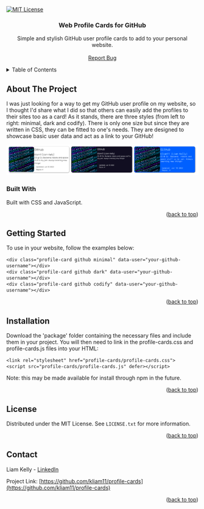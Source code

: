 <div id="top"></div>

<!-- PROJECT SHIELDS -->
<!--
*** I'm using markdown "reference style" links for readability.
*** Reference links are enclosed in brackets [ ] instead of parentheses ( ).
*** See the bottom of this document for the declaration of the reference variables
*** for contributors-url, forks-url, etc. This is an optional, concise syntax you may use.
*** https://www.markdownguide.org/basic-syntax/#reference-style-links
-->
[![MIT License][license-shield]][license-url]



<!-- PROJECT LOGO -->
<div align="center">

<h3 align="center">Web Profile Cards for GitHub</h3>

  <p align="center">
    Simple and stylish GitHub user profile cards to add to your personal website. 
    <br />
    <br />
    <a href="https://github.com/kliam11/profile-cards/issues">Report Bug</a>
  </p>
</div>



<!-- TABLE OF CONTENTS -->
<details>
  <summary>Table of Contents</summary>
  <ol>
    <li>
      <a href="#about-the-project">About The Project</a>
      <ul>
        <li><a href="#built-with">Built With</a></li>
      </ul>
    </li>
    <li>
      <a href="#getting-started">Getting Started</a>
      <ul>
        <li><a href="#installation">Installation</a></li>
      </ul>
    </li>
    <li><a href="#license">License</a></li>
    <li><a href="#contact">Contact</a></li>
  </ol>
</details>



<!-- ABOUT THE PROJECT -->
## About The Project

I was just looking for a way to get my GitHub user profile on my website, so I thought I'd share what I did so that others can easily add the profiles to their sites too as a card! As it stands, there are three styles (from left to right: minimal, dark and codify). There is only one size but since they are written in CSS, they can be fitted to one's needs. They are designed to showcase basic user data and act as a link to your GitHub! 

![profile-cards Screen Shot][product-screenshot]

### Built With

Built with CSS and JavaScript. 

<p align="right">(<a href="#top">back to top</a>)</p>



<!-- GETTING STARTED -->
## Getting Started

To use in your website, follow the examples below: 

```
<div class="profile-card github minimal" data-user="your-github-username"></div>
<div class="profile-card github dark" data-user="your-github-username"></div>
<div class="profile-card github codify" data-user="your-github-username"></div>  
```

<p align="right">(<a href="#top">back to top</a>)</p>


## Installation

Download the 'package' folder containing the necessary files and include them in your project. You will then need to link in the profile-cards.css and profile-cards.js files into your HTML: 

```
<link rel="stylesheet" href="profile-cards/profile-cards.css">
<script src="profile-cards/profile-cards.js" defer></script>
``` 

Note: this may be made available for install through npm in the future.  

<p align="right">(<a href="#top">back to top</a>)</p>    


<!-- LICENSE -->
## License

Distributed under the MIT License. See `LICENSE.txt` for more information.

<p align="right">(<a href="#top">back to top</a>)</p>



<!-- CONTACT -->
## Contact

Liam Kelly - [LinkedIn][linkedin-url]

Project Link: [https://github.com/kliam11/profile-cards](https://github.com/kliam11/profile-cards)

<p align="right">(<a href="#top">back to top</a>)</p>


<!-- MARKDOWN LINKS & IMAGES -->
<!-- https://www.markdownguide.org/basic-syntax/#reference-style-links -->
[license-shield]: https://camo.githubusercontent.com/111148992d0253f8d5e36b62087d48a9eabb1d7244b2b7316214f47d5c9a8781/68747470733a2f2f696d672e736869656c64732e696f2f6769746875622f6c6963656e73652f6f74686e65696c647265772f426573742d524541444d452d54656d706c6174652e7376673f7374796c653d666f722d7468652d6261646765
[license-url]: https://github.com/kliam11/profile-cards/blob/main/LICENSE
[linkedin-shield]: https://img.shields.io/badge/-LinkedIn-black.svg?style=for-the-badge&logo=linkedin&colorB=555
[linkedin-url]: https://linkedin.com/in/liamakelly
[product-screenshot]: example.png
